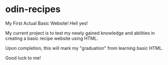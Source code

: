 # odin-recipes
My First Actual Basic Website! Hell yes!

My current project is to test my newly gained knowledge and abilities in creating a basic recipe website using HTML.

Upon completion, this will mark my "graduation" from learning basic HTML.

Good luck to me!
